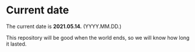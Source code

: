 # Current date

The current date is **2021.05.14.** (YYYY.MM.DD.)

This repository will be good when the world ends, so we will know how long it lasted.